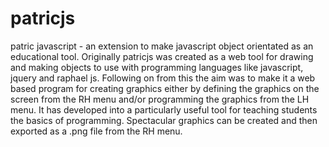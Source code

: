 # patricjs
patric javascript - an extension to make javascript object orientated as an educational tool.
Originally patricjs was created as a web tool for drawing and making objects to use with programming languages like javascript, jquery and raphael js. Following on from this the aim was to make it a web based program for creating graphics either by defining the graphics on the screen from the RH menu and/or programming the graphics from the LH menu. It has developed into a particularly useful tool for teaching students the basics of programming. Spectacular graphics can be created and then exported as a .png file from the RH menu.

